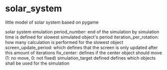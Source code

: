 # solar_system
little model of solar system based on pygame

solar system emulation
    period_number: end of the simulation by simulation time is defined for slowest simulated object's period
    iteration_per_rotation: how many calculation is performed for the slowest object
    screen_update_period: which defines that the screen is only updated after this amount of iterations
    fix_center: defines if the center object should move (1: no move, 0: not fixed)
    simulation_target defined defines which objects shall be used for the simulation
    
